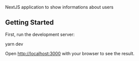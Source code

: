 NextJS application to show informations about users

## Getting Started

First, run the development server:

yarn dev

Open [http://localhost:3000](http://localhost:3000) with your browser to see the result.
